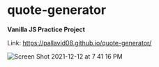 # quote-generator
**Vanilla JS Practice Project**

Link: https://pallavid08.github.io/quote-generator/

![Screen Shot 2021-12-12 at 7 41 16 PM](https://user-images.githubusercontent.com/78755069/145725193-7d1f6ac4-3bb3-4b19-9452-6fcf0127de65.png)
